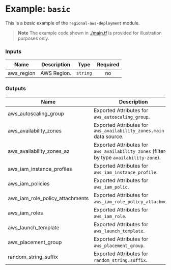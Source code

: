 # Example: `basic`

This is a _basic_ example of the `regional-aws-deployment` module.

> **Note**
> The example code shown in [./main.tf](./main.tf) is provided for illustration purposes only.

<!-- BEGIN_TF_DOCS -->
### Inputs

| Name | Description | Type | Required |
|------|-------------|------|:--------:|
| aws_region | AWS Region. | `string` | no |

### Outputs

| Name | Description |
|------|-------------|
| aws_autoscaling_group | Exported Attributes for `aws_autoscaling_group`. |
| aws_availability_zones | Exported Attributes for `aws_availability_zones.main` data source. |
| aws_availability_zones_az | Exported Attributes for `aws_availability_zones` (filtered by type `availability-zone`). |
| aws_iam_instance_profiles | Exported Attributes for `aws_iam_instance_profile`. |
| aws_iam_policies | Exported Attributes for `aws_iam_polic`. |
| aws_iam_role_policy_attachments | Exported Attributes for `aws_iam_role_policy_attachment`. |
| aws_iam_roles | Exported Attributes for `aws_iam_role`. |
| aws_launch_template | Exported Attributes for `aws_launch_template`. |
| aws_placement_group | Exported Attributes for `aws_placement_group`. |
| random_string_suffix | Exported Attributes for `random_string.suffix`. |
<!-- END_TF_DOCS -->
